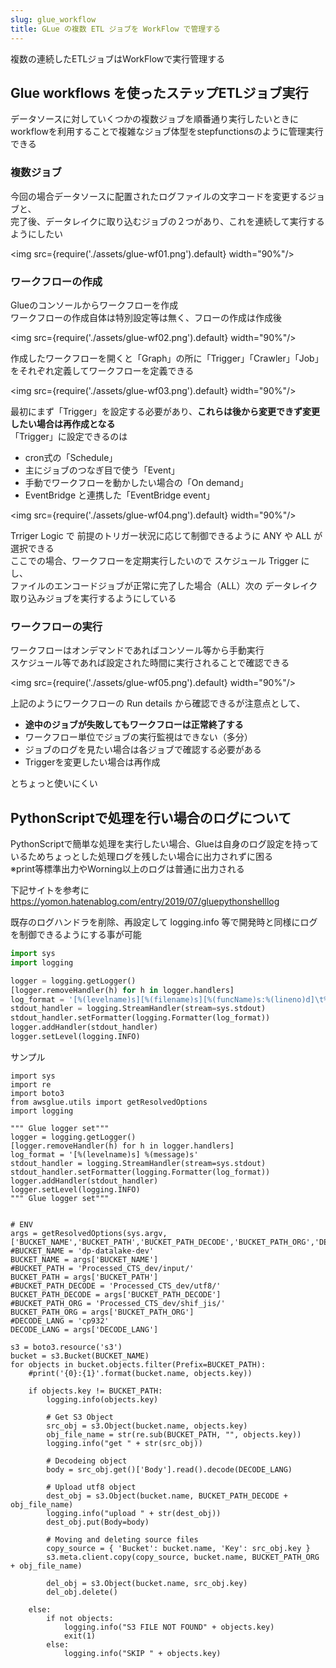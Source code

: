 ```yaml
---
slug: glue_workflow
title: GLue の複数 ETL ジョブを WorkFlow で管理する
---
```


複数の連続したETLジョブはWorkFlowで実行管理する  


## Glue workflows を使ったステップETLジョブ実行
データソースに対していくつかの複数ジョブを順番通り実行したいときにworkflowを利用することで複雑なジョブ体型をstepfunctionsのように管理実行できる  

### 複数ジョブ
今回の場合データソースに配置されたログファイルの文字コードを変更するジョブと、  
完了後、データレイクに取り込むジョブの２つがあり、これを連続して実行するようにしたい  

<img src={require('./assets/glue-wf01.png').default} width="90%"/>

### ワークフローの作成
Glueのコンソールからワークフローを作成  
ワークフローの作成自体は特別設定等は無く、フローの作成は作成後  

<img src={require('./assets/glue-wf02.png').default} width="90%"/>

作成したワークフローを開くと「Graph」の所に「Trigger」「Crawler」「Job」をそれぞれ定義してワークフローを定義できる  

<img src={require('./assets/glue-wf03.png').default} width="90%"/>

最初にまず「Trigger」を設定する必要があり、**これらは後から変更できず変更したい場合は再作成となる**  
「Trigger」に設定できるのは

* cron式の「Schedule」
* 主にジョブのつなぎ目で使う「Event」
* 手動でワークフローを動かしたい場合の「On demand」
* EventBridge と連携した「EventBridge event」

<img src={require('./assets/glue-wf04.png').default} width="90%"/>

Trriger Logic で 前提のトリガー状況に応じて制御できるように ANY や ALL が選択できる  
ここでの場合、ワークフローを定期実行したいので スケジュール Trigger にし、  
ファイルのエンコードジョブが正常に完了した場合（ALL）次の データレイク取り込みジョブを実行するようにしている  

### ワークフローの実行
ワークフローはオンデマンドであればコンソール等から手動実行  
スケジュール等であれば設定された時間に実行されることで確認できる  

<img src={require('./assets/glue-wf05.png').default} width="90%"/>

上記のようにワークフローの Run details から確認できるが注意点として、  

* **途中のジョブが失敗してもワークフローは正常終了する**
* ワークフロー単位でジョブの実行監視はできない（多分）
* ジョブのログを見たい場合は各ジョブで確認する必要がある  
* Triggerを変更したい場合は再作成

とちょっと使いにくい  

## PythonScriptで処理を行い場合のログについて
PythonScriptで簡単な処理を実行したい場合、Glueは自身のログ設定を持っているためちょっとした処理ログを残したい場合に出力されずに困る  
※print等標準出力やWorning以上のログは普通に出力される  

下記サイトを参考に  
https://yomon.hatenablog.com/entry/2019/07/gluepythonshelllog

既存のログハンドラを削除、再設定して logging.info 等で開発時と同様にログを制御できるようにする事が可能  

```python
import sys
import logging

logger = logging.getLogger()
[logger.removeHandler(h) for h in logger.handlers]
log_format = '[%(levelname)s][%(filename)s][%(funcName)s:%(lineno)d]\t%(message)s'
stdout_handler = logging.StreamHandler(stream=sys.stdout)
stdout_handler.setFormatter(logging.Formatter(log_format))
logger.addHandler(stdout_handler)
logger.setLevel(logging.INFO)
```

サンプル  

```
import sys
import re
import boto3
from awsglue.utils import getResolvedOptions
import logging

""" Glue logger set"""
logger = logging.getLogger()
[logger.removeHandler(h) for h in logger.handlers]
log_format = '[%(levelname)s] %(message)s'
stdout_handler = logging.StreamHandler(stream=sys.stdout)
stdout_handler.setFormatter(logging.Formatter(log_format))
logger.addHandler(stdout_handler)
logger.setLevel(logging.INFO)
""" Glue logger set"""


# ENV
args = getResolvedOptions(sys.argv, ['BUCKET_NAME','BUCKET_PATH','BUCKET_PATH_DECODE','BUCKET_PATH_ORG','DECODE_LANG'])
#BUCKET_NAME = 'dp-datalake-dev'
BUCKET_NAME = args['BUCKET_NAME']
#BUCKET_PATH = 'Processed_CTS_dev/input/'
BUCKET_PATH = args['BUCKET_PATH']
#BUCKET_PATH_DECODE = 'Processed_CTS_dev/utf8/'
BUCKET_PATH_DECODE = args['BUCKET_PATH_DECODE']
#BUCKET_PATH_ORG = 'Processed_CTS_dev/shif_jis/'
BUCKET_PATH_ORG = args['BUCKET_PATH_ORG']
#DECODE_LANG = 'cp932'
DECODE_LANG = args['DECODE_LANG']

s3 = boto3.resource('s3')
bucket = s3.Bucket(BUCKET_NAME)
for objects in bucket.objects.filter(Prefix=BUCKET_PATH):
    #print('{0}:{1}'.format(bucket.name, objects.key))

    if objects.key != BUCKET_PATH:
        logging.info(objects.key)

        # Get S3 Object
        src_obj = s3.Object(bucket.name, objects.key)
        obj_file_name = str(re.sub(BUCKET_PATH, "", objects.key))
        logging.info("get " + str(src_obj))
        
        # Decodeing object
        body = src_obj.get()['Body'].read().decode(DECODE_LANG)
        
        # Upload utf8 object
        dest_obj = s3.Object(bucket.name, BUCKET_PATH_DECODE + obj_file_name)
        logging.info("upload " + str(dest_obj))
        dest_obj.put(Body=body)

        # Moving and deleting source files
        copy_source = { 'Bucket': bucket.name, 'Key': src_obj.key }
        s3.meta.client.copy(copy_source, bucket.name, BUCKET_PATH_ORG + obj_file_name)
 
        del_obj = s3.Object(bucket.name, src_obj.key)
        del_obj.delete()

    else:
        if not objects:
            logging.info("S3 FILE NOT FOUND" + objects.key)
            exit(1)
        else:
            logging.info("SKIP " + objects.key)
            
```
